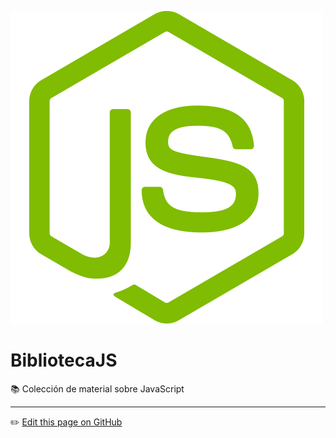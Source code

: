 ![logo](docs/recursos/logojs.png)
# BibliotecaJS
📚 Colección de material sobre JavaScript


---
:pencil2: [Edit this page on GitHub](https://github.com/jasp402/BibliotecaJS/edit/master/docs/README.md)
